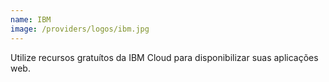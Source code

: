 ```yaml
---
name: IBM
image: /providers/logos/ibm.jpg
---
```

Utilize recursos gratuítos da IBM Cloud para disponibilizar suas aplicações web.
